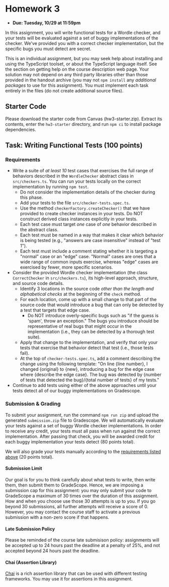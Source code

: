 
# Homework 3

- **Due: Tuesday, 10/29 at 11:59pm**

In this assignment, you will write functional tests for a Wordle checker, and
your tests will be evaluated against a set of buggy implementations of the checker.
We've provided you with a correct checker implementation, but the specific bugs
you must detect are secret.

This is an individual assignment, but you may seek help about installing and using the TypeScript toolset, or about the TypeScript language itself.
See the section on getting help on the course description web page. Your solution may not depend on any third party libraries other than those provided in the handout archive (you may not `npm install` any *additional packages* to use for this assignment).
You must implement each task entirely in the files (do not create additional source files).

## Starter Code
Please download the starter code from Canvas (hw3-starter.zip).
Extract its contents, enter the `hw3-starter` directory, and run `npm ci`
to install package dependencies.

## Task: Writing Functional Tests (100 points)

### Requirements
- Write a suite of *at least 10* test cases that exercises the full range of behaviors described
  in the `WordleChecker` abstract class in `src/checkers.ts`. 
  You can run your tests locally on the correct implementation by running `npm test`.
  - Do not consider the implementation details of the checker during this phase.
  - Add your tests to the file `src/checker-tests.spec.ts`. 
  - Use the method `checkerFactory.createChecker()` that we have provided to create
    checker instances in your tests. Do NOT construct derived class instances 
    explicitly in your tests.
  - Each test case must target *one* case of *one* behavior described in the 
    abstract class.
  - Each test must be named in a way that makes it clear which behavior 
    is being tested (e.g., "answers are case insensitive" instead of "test 1").
  - Each test must include a comment stating whether it is targeting a "normal"
    case or an "edge" case. "Normal" cases are ones that a wide range of common 
    inputs exercise, whereas "edge" cases are exercised by fewer, more specific 
    scenarios.
- Consider the provided Wordle checker implementation 
  (the class `CorrectChecker` in `src/checkers.ts`), 
  its high-level approach, structure, and source code details.
  - Identify 3 locations in the source code *other than the length and alphabetical checks*
    at the beginning of the `check` method. 
  - For each location, come up with a small change to that part of the source 
    code that would introduce a bug that can only be detected by a test that
    targets that edge case.
    - Do NOT introduce overly-specific bugs such as "if the guess is 'spam', 
      throw an exception." The bugs you introduce should be representative 
      of real bugs that might occur in the implementation 
      (i.e., they can be detected by a thorough test suite).
  - Apply that change to the implementation, and verify that only your tests that
    exercise that behavior detect that test (i.e., those tests fail).
  - At the top of `checker-tests.spec.ts`, add a comment describing the change using
    the following template:
    "On line {line number}, I changed {original} to {new}, introducing a bug
    for the edge case where {describe the edge case}. The bug was detected by
    {number of tests that detected the bug}/{total number of tests} of my tests."
- Continue to add tests using either of the above approaches until your tests detect all of our buggy implementations on Gradescope.

### Submission & Grading
To submit your assignment, run the command `npm run zip` and upload the generated `submission.zip` file to Gradescope.
We will automatically evaluate your tests against a set of buggy Wordle checker implementations.
In order to receive any credit, your tests must all pass when run against the 
correct implementation.
After passing that check, you will be awarded credit for each buggy implementation
your tests detect (80 points total).

We will also grade your tests manually according to the [requirements listed above](#requirements) (20 points total). 

#### Submission Limit

Our goal is for you to think carefully about what tests to write, then write them, then submit them to GradeScope. 
Hence, we are imposing a submission cap for this assignment: you may only submit your code to GradeScope a maximum of 30 times over the duration of this assignment. 
How and when you choose use those 30 attempts is up to you.
If you go beyond 30 submissions, all further attempts will receive a score of 0.
However, you may contact the course staff to activate a previous submission with a non-zero score if that happens.

#### Late Submission Policy

Please be reminded of the course late submisison policy: assignments will be accepted up to 24 hours past the deadline at a penalty of 25%, and not accepted beyond 24 hours past the deadline.

#### Chai (Assertion Library)

[Chai](https://www.chaijs.com/) is a rich assertion library that can be used with different testing frameworks. 
You may use it for assertions in this assignment.
